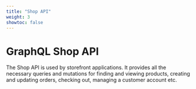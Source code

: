 ```yaml
---
title: "Shop API"
weight: 3
showtoc: false
---
```


# GraphQL Shop API

The Shop API is used by storefront applications. It provides all the necessary queries and mutations for finding and viewing products, creating and updating orders, checking out, managing a customer account etc.
